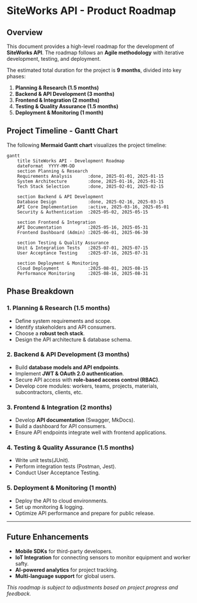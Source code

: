 # SiteWorks API - Product Roadmap

## Overview

This document provides a high-level roadmap for the development of **SiteWorks API**. The roadmap follows an **Agile methodology** with iterative development, testing, and deployment.

The estimated total duration for the project is **9 months**, divided into key phases:

1. **Planning & Research (1.5 months)**
2. **Backend & API Development (3 months)**
3. **Frontend & Integration (2 months)**
4. **Testing & Quality Assurance (1.5 months)**
5. **Deployment & Monitoring (1 month)**

## Project Timeline - Gantt Chart

The following **Mermaid Gantt chart** visualizes the project timeline:

```mermaid
gantt
    title SiteWorks API - Development Roadmap
    dateFormat  YYYY-MM-DD
    section Planning & Research
    Requirements Analysis      :done, 2025-01-01, 2025-01-15
    System Architecture        :done, 2025-01-16, 2025-01-31
    Tech Stack Selection       :done, 2025-02-01, 2025-02-15

    section Backend & API Development
    Database Design            :done, 2025-02-16, 2025-03-15
    API Core Implementation    :active, 2025-03-16, 2025-05-01
    Security & Authentication  :2025-05-02, 2025-05-15

    section Frontend & Integration
    API Documentation          :2025-05-16, 2025-05-31
    Frontend Dashboard (Admin) :2025-06-01, 2025-06-30

    section Testing & Quality Assurance
    Unit & Integration Tests   :2025-07-01, 2025-07-15
    User Acceptance Testing    :2025-07-16, 2025-07-31

    section Deployment & Monitoring
    Cloud Deployment           :2025-08-01, 2025-08-15
    Performance Monitoring     :2025-08-16, 2025-08-31
```

## Phase Breakdown

### 1. Planning & Research (1.5 months)

- Define system requirements and scope.
- Identify stakeholders and API consumers.
- Choose a **robust tech stack**.
- Design the API architecture & database schema.

### 2. Backend & API Development (3 months)

- Build **database models and API endpoints**.
- Implement **JWT & OAuth 2.0 authentication**.
- Secure API access with **role-based access control (RBAC)**.
- Develop core modules: workers, teams, projects, materials, subcontractors, clients, etc.

### 3. Frontend & Integration (2 months)

- Develop **API documentation** (Swagger, MkDocs).
- Build a dashboard for API consumers.
- Ensure API endpoints integrate well with frontend applications.

### 4. Testing & Quality Assurance (1.5 months)

- Write unit tests(JUnit).
- Perform integration tests (Postman, Jest).
- Conduct User Acceptance Testing.

### 5. Deployment & Monitoring (1 month)

- Deploy the API to cloud environments.
- Set up monitoring & logging.
- Optimize API performance and prepare for public release.

---

## Future Enhancements

- **Mobile SDKs** for third-party developers.
- **IoT Integration** for connecting sensors to monitor equipment and worker safty.
- **AI-powered analytics** for project tracking.
- **Multi-language support** for global users.

_This roadmap is subject to adjustments based on project progress and feedback._
